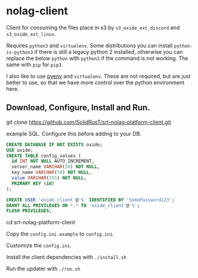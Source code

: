 # nolag-client
Client for consuming the files place in s3 by `s3_oxide_ext_discord` and `s3_oxide_ext_linux`.

Requires `python3` and `virtualenv`. Some distributions you can install `python-is-python3` if there is still a legacy python 2 installed, otherwise you can replace the below `python` with `python3` if the command is not working. The same with `pip` for `pip3`.

I also like to use [pyenv](https://github.com/pyenv/pyenv) and `virtualenv`. These are not required, but are just better to use, so that we have more control over the python environment here.

## Download, Configure, Install and Run.

git clone https://github.com/SolidRusT/srt-nolag-platform-client.git

example SQL. Configure this before adding to your DB.

```sql
CREATE DATABASE IF NOT EXISTS oxide;
USE oxide;
CREATE TABLE config_values (
  id INT NOT NULL AUTO_INCREMENT,
  server_name VARCHAR(50) NOT NULL,
  key_name VARCHAR(50) NOT NULL,
  value VARCHAR(255) NOT NULL,
  PRIMARY KEY (id)
);

CREATE USER 'oxide_client'@'%' IDENTIFIED BY 'SomePassword123';
GRANT ALL PRIVILEGES ON *.* TO 'oxide_client'@'%';
FLUSH PRIVILEGES;
```

cd srt-nolag-platform-client

Copy the `config.ini.example` to `config.ini`.

Customize the `config.ini`.

Install the client dependencies with `./install.sh`

Run the updater with `./run.sh`
